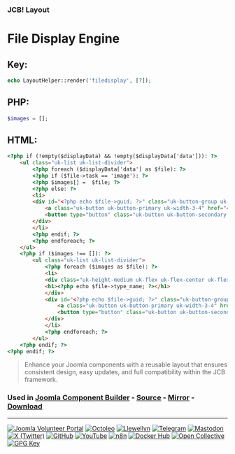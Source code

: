 ### JCB! Layout
# File Display Engine

## Key:
```php
echo LayoutHelper::render('filedisplay', [?]);
```

## PHP:
```php
$images = [];
```

## HTML:
```html
<?php if (!empty($displayData) && !empty($displayData['data'])): ?>
	<ul class="uk-list uk-list-divider">
		<?php foreach ($displayData['data'] as $file): ?>
		<?php if ($file->task == 'image'): ?>
		<?php $images[] =  $file; ?>
		<?php else: ?>
		<li>
		<div id="<?php echo $file->guid; ?>" class="uk-button-group uk-width-1-1 uk-margin-small-bottom">
			<a class="uk-button uk-button-primary uk-width-3-4" href="<?php echo $file->link; ?>" download>(<?php echo $file->type_name; ?>) <?php echo $file->name; ?></a>
			<button type="button" class="uk-button uk-button-secondary uk-width-1-4" uk-icon="trash" onclick="VDMDeleteFile('file_vdm_uploader', '<?php echo $file->guid; ?>');"></button>
		</div>
		</li>
		<?php endif; ?>
		<?php endforeach; ?>
	</ul>
	<?php if ($images !== []): ?>
		<ul class="uk-list uk-list-divider">
			<?php foreach ($images as $file): ?>
			<li>
			<div class="uk-height-medium uk-flex uk-flex-center uk-flex-middle uk-background-cover uk-light" data-src="<?php echo $file->link; ?>" uk-img>
			<h1><?php echo $file->type_name; ?></h1>
			</div>
			<div id="<?php echo $file->guid; ?>" class="uk-button-group uk-width-1-1 uk-margin-small-bottom">
				<a class="uk-button uk-button-primary uk-width-3-4" href="<?php echo $file->link; ?>" download>(<?php echo $file->type_name; ?>) <?php echo $file->name; ?></a>
				<button type="button" class="uk-button uk-button-secondary uk-width-1-4" uk-icon="trash" onclick="VDMDeleteFile('file_vdm_uploader', '<?php echo $file->guid; ?>');"></button>
			</div>
			</li>
			<?php endforeach; ?>
		</ul>
	<?php endif; ?>
<?php endif; ?>
```

> Enhance your Joomla components with a reusable layout that ensures consistent design, easy updates, and full compatibility within the JCB framework.

### Used in [Joomla Component Builder](https://www.joomlacomponentbuilder.com) - [Source](https://git.vdm.dev/joomla/Component-Builder) - [Mirror](https://github.com/vdm-io/Joomla-Component-Builder) - [Download](https://git.vdm.dev/joomla/pkg-component-builder/releases)

---
[![Joomla Volunteer Portal](https://img.shields.io/badge/-Joomla-gold?logo=joomla)](https://volunteers.joomla.org/joomlers/1396-llewellyn-van-der-merwe "Join Llewellyn on the Joomla Volunteer Portal: Shaping the Future Together!") [![Octoleo](https://img.shields.io/badge/-Octoleo-black?logo=linux)](https://git.vdm.dev/octoleo "--quiet") [![Llewellyn](https://img.shields.io/badge/-Llewellyn-ffffff?logo=gitea)](https://git.vdm.dev/Llewellyn "Collaborate and Innovate with Llewellyn on Git: Building a Better Code Future!") [![Telegram](https://img.shields.io/badge/-Telegram-blue?logo=telegram)](https://t.me/Joomla_component_builder "Join Llewellyn and the Community on Telegram: Building Joomla Components Together!") [![Mastodon](https://img.shields.io/badge/-Mastodon-9e9eec?logo=mastodon)](https://joomla.social/@llewellyn "Connect and Engage with Llewellyn on Joomla Social: Empowering Communities, One Post at a Time!") [![X (Twitter)](https://img.shields.io/badge/-X-black?logo=x)](https://x.com/llewellynvdm "Join the Conversation with Llewellyn on X: Where Ideas Take Flight!") [![GitHub](https://img.shields.io/badge/-GitHub-181717?logo=github)](https://github.com/Llewellynvdm "Build, Innovate, and Thrive with Llewellyn on GitHub: Turning Ideas into Impact!") [![YouTube](https://img.shields.io/badge/-YouTube-ff0000?logo=youtube)](https://www.youtube.com/@OctoYou "Explore, Learn, and Create with Llewellyn on YouTube: Your Gateway to Inspiration!") [![n8n](https://img.shields.io/badge/-n8n-black?logo=n8n)](https://n8n.io/creators/octoleo "Effortless Automation and Impactful Workflows with Llewellyn on n8n!") [![Docker Hub](https://img.shields.io/badge/-Docker-grey?logo=docker)](https://hub.docker.com/u/llewellyn "Llewellyn on Docker: Containerize Your Creativity!") [![Open Collective](https://img.shields.io/badge/-Donate-green?logo=opencollective)](https://opencollective.com/joomla-component-builder "Donate towards JCB: Help Llewellyn financially so he can continue developing this great tool!") [![GPG Key](https://img.shields.io/badge/-GPG-blue?logo=gnupg)](https://git.vdm.dev/Llewellyn/gpg "Unlock Trust and Security with Llewellyn's GPG Key: Your Gateway to Verified Connections!")